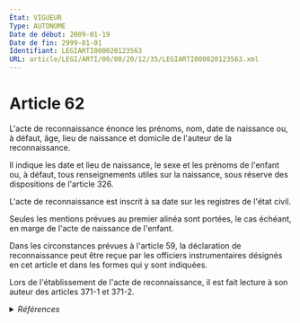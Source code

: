 ```yaml
---
État: VIGUEUR
Type: AUTONOME
Date de début: 2009-01-19
Date de fin: 2999-01-01
Identifiant: LEGIARTI000020123563
URL: article/LEGI/ARTI/00/00/20/12/35/LEGIARTI000020123563.xml
---
```


<h1>Article 62</h1>

L'acte de reconnaissance énonce les prénoms, nom, date de naissance ou, à
défaut, âge, lieu de naissance et domicile de l'auteur de la reconnaissance.<br />

Il indique les date et lieu de naissance, le sexe et les prénoms de l'enfant ou,
à défaut, tous renseignements utiles sur la naissance, sous réserve des
dispositions de l'article 326.<br />

L'acte de reconnaissance est inscrit à sa date sur les registres de l'état
civil.<br />

Seules les mentions prévues au premier alinéa sont portées, le cas échéant, en
marge de l'acte de naissance de l'enfant.<br />

Dans les circonstances prévues à l'article 59, la déclaration de reconnaissance
peut être reçue par les officiers instrumentaires désignés en cet article et
dans les formes qui y sont indiquées.<br />

Lors de l'établissement de l'acte de reconnaissance, il est fait lecture à son
auteur des articles 371-1 et 371-2.


<details>
  <summary><em>Références</em></summary>

  <h2>Articles faisant référence à l'article</h2>
  
  <ul>
    <li>
      <a href="https://legal.tricoteuses.fr//redirection/LEGIARTI000049164413?vers=git&vers=legifrance">Code civil - article 371-1 AUTONOME VIGUEUR, en vigueur depuis le 2024-02-21</a> CITATION cible
    </li>
    <li>
      <a href="https://legal.tricoteuses.fr//redirection/LEGIARTI000038749626?vers=git&vers=legifrance">Code civil - article 371-1 AUTONOME MODIFIE, en vigueur du 2019-07-12 au 2024-02-21</a> CITATION cible
    </li>
    <li>
      <a href="https://legal.tricoteuses.fr//redirection/LEGIARTI000006426470?vers=git&vers=legifrance">Code civil - article 371-2 AUTONOME MODIFIE, en vigueur du 2002-03-05 au 2019-12-30</a> CITATION cible
    </li>
    <li>
      <a href="https://legal.tricoteuses.fr//redirection/LEGIARTI000006425119?vers=git&vers=legifrance">Code civil - article 326 AUTONOME VIGUEUR, en vigueur depuis le 2006-07-01</a> CITATION cible
    </li>
    <li>
      <a href="https://legal.tricoteuses.fr//redirection/LEGIARTI000029227317?vers=git&vers=legifrance">Code civil - article 59 AUTONOME MODIFIE, en vigueur du 2014-07-12 au 2016-12-20</a> CITATION cible
    </li>
    <li>
      <a href="https://legal.tricoteuses.fr//redirection/LEGIARTI000039778192?vers=git&vers=legifrance">Code civil - article 371-2 AUTONOME VIGUEUR, en vigueur depuis le 2019-12-30</a> CITATION cible
    </li>
    <li>
      <a href="https://legal.tricoteuses.fr//redirection/LEGIARTI000032747361?vers=git&vers=legifrance">Code civil - article 59 AUTONOME VIGUEUR, en vigueur depuis le 2016-12-20</a> CITATION cible
    </li>
    <li>
      <a href="https://legal.tricoteuses.fr//redirection/LEGIARTI000006426469?vers=git&vers=legifrance">Code civil - article 371-2 AUTONOME MODIFIE, en vigueur du 1971-01-01 au 2002-03-05</a> CITATION cible
    </li>
    <li>
      <a href="https://legal.tricoteuses.fr//redirection/LEGIARTI000006421035?vers=git&vers=legifrance">Code civil - article 59 AUTONOME MODIFIE, en vigueur du 1993-01-09 au 2014-07-12</a> CITATION cible
    </li>
    <li>
      <a href="https://legal.tricoteuses.fr//redirection/LEGIARTI000006426467?vers=git&vers=legifrance">Code civil - article 371-1 AUTONOME MODIFIE, en vigueur du 1971-01-01 au 2002-03-05</a> CITATION cible
    </li>
    <li>
      <a href="https://legal.tricoteuses.fr//redirection/LEGIARTI000027432064?vers=git&vers=legifrance">Code civil - article 371-1 AUTONOME MODIFIE, en vigueur du 2013-05-19 au 2019-07-12</a> CITATION cible
    </li>
    <li>
      <a href="https://legal.tricoteuses.fr//redirection/LEGIARTI000006425118?vers=git&vers=legifrance">Code civil - article 326 AUTONOME MODIFIE, en vigueur du 1972-08-01 au 2006-07-01</a> CITATION cible
    </li>
    <li>
      <a href="https://legal.tricoteuses.fr//redirection/LEGIARTI000006426468?vers=git&vers=legifrance">Code civil - article 371-1 AUTONOME MODIFIE, en vigueur du 2002-03-05 au 2013-05-19</a> CITATION cible
    </li>
    <li>
      <a href="https://legal.tricoteuses.fr//redirection/LEGIARTI000020104767?vers=git&vers=legifrance">LOI n° 2009-61 du 16 janvier 2009 ratifiant l'ordonnance n° 2005-759 du 4 juillet 2005 portant réforme de la filiation et modifiant ou abrogeant diverses dispositions relatives à la filiation - article 1 ENTIEREMENT_MODIF</a> MODIFIE source
    </li>
  </ul>
  
  <h2>Références faites par l'article</h2>
  
  <ul>
    <li>
      1965-06-01 CITATION cible <a href="https://legal.tricoteuses.fr//redirection/LEGIARTI000006286020?vers=git&vers=legifrance">Décret n°65-422 du 1 juin 1965 portant création d'un service central d'état civil au ministère des affaires étrangères - article 12 AUTONOME VIGUEUR, en vigueur depuis le 1965-06-05</a>
    </li>
    <li>
      2002-03-04 CITATION cible <a href="https://legal.tricoteuses.fr//redirection/LEGIARTI000006284711?vers=git&vers=legifrance">Loi n° 2002-305 du 4 mars 2002 relative à l'autorité parentale - article 19 AUTONOME VIGUEUR, en vigueur depuis le 2003-01-01</a>
    </li>
    <li>
      2009-01-16 MODIFIE cible <a href="https://legal.tricoteuses.fr//redirection/LEGIARTI000020104767?vers=git&vers=legifrance">LOI n° 2009-61 du 16 janvier 2009 ratifiant l'ordonnance n° 2005-759 du 4 juillet 2005 portant réforme de la filiation et modifiant ou abrogeant diverses dispositions relatives à la filiation - article 1 ENTIEREMENT_MODIF</a>
    </li>
    <li>
      2021-08-23 CITATION cible <a href="https://legal.tricoteuses.fr//redirection/LEGIARTI000044012456?vers=git&vers=legifrance">Arrêté du 23 août 2021 portant organisation des services militaires de l'état civil - article 9 AUTONOME VIGUEUR, en vigueur depuis le 2021-09-03</a>
    </li>
    <li>
      2999-01-01 CITATION cible <a href="https://legal.tricoteuses.fr//redirection/LEGIARTI000006450499?vers=git&vers=legifrance">Code civil - article 2499-1 AUTONOME ABROGE, en vigueur du 2006-07-25 au 2019-03-01</a>
    </li>
    <li>
      2999-01-01 CITATION cible <a href="https://legal.tricoteuses.fr//redirection/LEGIARTI000037399055?vers=git&vers=legifrance">Code civil - article 316 AUTONOME VIGUEUR, en vigueur depuis le 2019-03-01</a>
    </li>
    <li>
      2999-01-01 CITATION source <a href="https://legal.tricoteuses.fr//redirection/LEGIARTI000006425118?vers=git&vers=legifrance">Code civil - article 326 AUTONOME MODIFIE, en vigueur du 1972-08-01 au 2006-07-01</a>
    </li>
    <li>
      2999-01-01 CITATION cible <a href="https://legal.tricoteuses.fr//redirection/LEGIARTI000006425540?vers=git&vers=legifrance">Code civil - article 335 AUTONOME MODIFIE, en vigueur du 1996-07-06 au 2006-07-01</a>
    </li>
    <li>
      2999-01-01 CITATION source <a href="https://legal.tricoteuses.fr//redirection/LEGIARTI000006426467?vers=git&vers=legifrance">Code civil - article 371-1 AUTONOME MODIFIE, en vigueur du 1971-01-01 au 2002-03-05</a>
    </li>
    <li>
      2999-01-01 CITATION source <a href="https://legal.tricoteuses.fr//redirection/LEGIARTI000006426469?vers=git&vers=legifrance">Code civil - article 371-2 AUTONOME MODIFIE, en vigueur du 1971-01-01 au 2002-03-05</a>
    </li>
    <li>
      2999-01-01 CITATION source <a href="https://legal.tricoteuses.fr//redirection/LEGIARTI000006421035?vers=git&vers=legifrance">Code civil - article 59 AUTONOME MODIFIE, en vigueur du 1993-01-09 au 2014-07-12</a>
    </li>
    <li>
      2999-01-01 CITATION cible <a href="https://legal.tricoteuses.fr//redirection/LEGIARTI000006523850?vers=git&vers=legifrance">Code disciplinaire et pénal de la marine marchande - article 43 AUTONOME ABROGE_DIFF, en vigueur du 1994-03-01 au 2222-02-22</a>
    </li>
  </ul>
</details>

